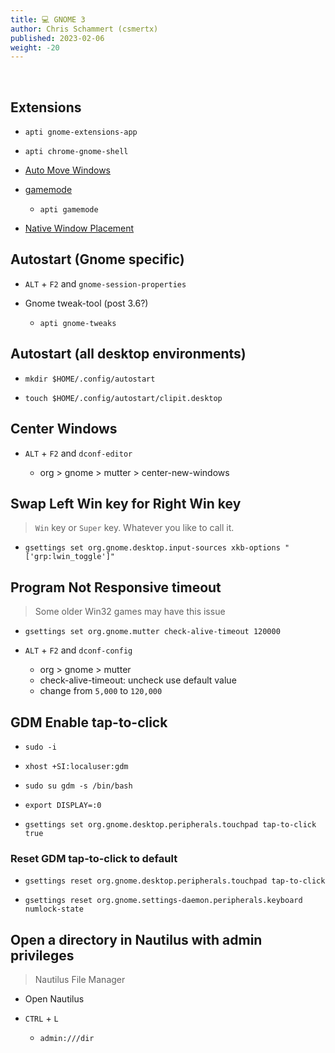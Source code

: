 ```yaml
---
title: 💻 GNOME 3
author: Chris Schammert (csmertx)
published: 2023-02-06
weight: -20
---
```


<br />

## Extensions

- ```apti gnome-extensions-app```

- ```apti chrome-gnome-shell```

- [Auto Move Windows](https://extensions.gnome.org/extension/16/auto-move-windows/)

- [gamemode](https://extensions.gnome.org/extension/1852/gamemode/)

    - ```apti gamemode```

- [Native Window Placement](https://extensions.gnome.org/extension/18/native-window-placement/)

## Autostart (Gnome specific)

- ```ALT``` + ```F2``` and ```gnome-session-properties```

- Gnome tweak-tool (post 3.6?)

    - ```apti gnome-tweaks```

## Autostart (all desktop environments)

- ```mkdir $HOME/.config/autostart```

- ```touch $HOME/.config/autostart/clipit.desktop```

## Center Windows
- ```ALT``` + ```F2``` and ```dconf-editor```

    - org > gnome > mutter > center-new-windows

## Swap Left Win key for Right Win key

> ```Win``` key or ```Super``` key. Whatever you like to call it.

- ```gsettings set org.gnome.desktop.input-sources xkb-options "['grp:lwin_toggle']"```

## Program Not Responsive timeout

> Some older Win32 games may have this issue

- ```gsettings set org.gnome.mutter check-alive-timeout 120000```

- ```ALT``` + ```F2``` and ```dconf-config```
    - org > gnome > mutter
    - check-alive-timeout: uncheck use default value
    - change from ```5,000``` to ```120,000```

## GDM Enable tap-to-click

- ```sudo -i```

- ```xhost +SI:localuser:gdm```

- ```sudo su gdm -s /bin/bash```

- ```export DISPLAY=:0```

- ```gsettings set org.gnome.desktop.peripherals.touchpad tap-to-click true```

### Reset GDM tap-to-click to default

- ```gsettings reset org.gnome.desktop.peripherals.touchpad tap-to-click```

- ```gsettings reset org.gnome.settings-daemon.peripherals.keyboard numlock-state```

## Open a directory in Nautilus with admin privileges

> Nautilus File Manager

- Open Nautilus

- ```CTRL``` + ```L```

    - ```admin:///dir```
